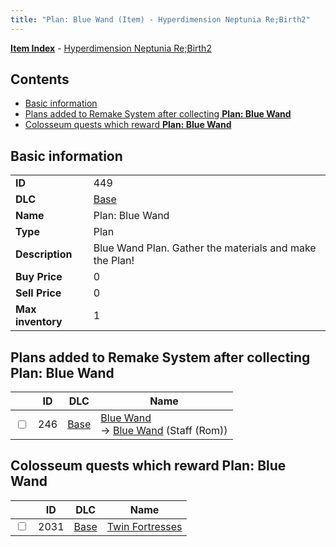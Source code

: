 ```yaml
---
title: "Plan: Blue Wand (Item) - Hyperdimension Neptunia Re;Birth2"
---
```


[**Item Index**](/neptunia/rb2/item/index.html) - [Hyperdimension Neptunia Re;Birth2](/neptunia/rb2)

## Contents

- [Basic information](#basic-information)
- [Plans added to Remake System after collecting **Plan: Blue Wand**](#plans-added-to-remake-system-after-collecting-plan-blue-wand)
- [Colosseum quests which reward **Plan: Blue Wand**](#colosseum-quests-which-reward-plan-blue-wand)

## Basic information

|   |   |
| -- | -- |
| **ID** | 449 |
| **DLC** | [Base](/neptunia/rb2/dlc/0-base.html) |
| **Name** | Plan: Blue Wand |
| **Type** | Plan |
| **Description** | Blue Wand Plan. Gather the materials and make the Plan! |
| **Buy Price** | 0 |
| **Sell Price** | 0 |
| **Max inventory** | 1 |

## Plans added to Remake System after collecting **Plan: Blue Wand**

|    | ID | DLC | Name |
| -- | -- | --- | ---- |
| <input type="checkbox" id="rb2-remake-0-246" class="trackbox" /> | 246 | [Base](/neptunia/rb2/dlc/0-base.html) | [Blue Wand](/neptunia/rb2/remake/0-246-blue-wand.html)<br />→ [Blue Wand](/neptunia/rb2/item/0-1157-blue-wand.html) (Staff (Rom)) |

## Colosseum quests which reward **Plan: Blue Wand**

|    | ID | DLC | Name |
| -- | -- | --- | ---- |
| <input type="checkbox" id="rb2-colosseum-0-2031" class="trackbox" /> | 2031 | [Base](/neptunia/rb2/dlc/0-base.html) | [Twin Fortresses](/neptunia/rb2/colosseum/0-2031-twin-fortresses.html) |